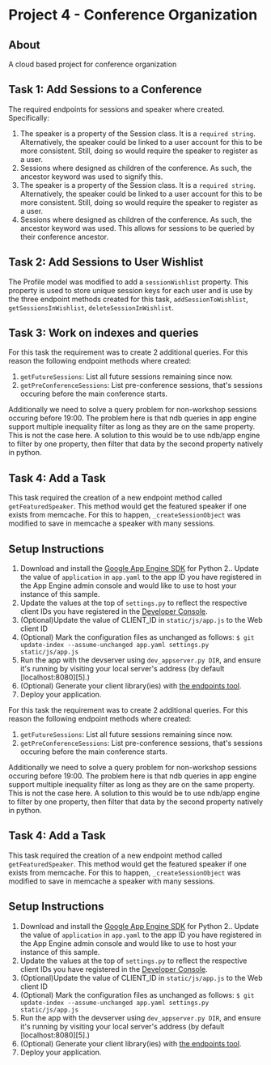 # Project 4 - Conference Organization
## About
A cloud based project for conference organization

## Task 1: Add Sessions to a Conference
The required endpoints for sessions and speaker where created. Specifically:
1. The speaker is a property of the Session class. It is a `required string`.
Alternatively, the speaker could be linked to a user account for this to be
more consistent. Still, doing so would require the speaker to register as a
user.
2. Sessions where designed as children of the conference. As such, the ancestor
keyword was used to signify this.
1. The speaker is a property of the Session class. It is a `required string`.
Alternatively, the speaker could be linked to a user account for this to be
more consistent. Still, doing so would require the speaker to register as a
user.
2. Sessions where designed as children of the conference. As such, the ancestor
keyword was used. This allows for sessions to be queried by
their conference ancestor.

## Task 2: Add Sessions to User Wishlist
The Profile model was modified to add a `sessionWishlist` property. This
property is used to store unique session keys for each user and is use by the
three endpoint methods created for this task, `addSessionToWishlist`,
`getSessionsInWishlist`, `deleteSessionInWishlist`.

## Task 3: Work on indexes and queries
For this task the requirement was to create 2 additional queries. For this
reason the following endpoint methods where created:
1. `getFutureSessions`: List all future sessions remaining since now.
2. `getPreConferenceSessions`: List pre-conference sessions, that's sessions
occuring before the main conference starts.

Additionally we need to solve a query problem for non-workshop sessions
occuring before 19:00. The problem here is that ndb queries in app engine
support multiple inequality filter as long as they are on the same property.
This is not the case here.
A solution to this would be to use ndb/app engine to filter by one property,
then filter that data by the second property natively in python.

## Task 4: Add a Task
This task required the creation of a new endpoint method called
`getFeaturedSpeaker`. This method would get the featured speaker if one exists
from memcache. For this to happen, `_createSessionObject` was modified to save
in memcache a speaker with many sessions.

## Setup Instructions
1. Download and install the [Google App Engine SDK][1] for Python
2.. Update the value of `application` in `app.yaml` to the app ID you
   have registered in the App Engine admin console and would like to use to host
   your instance of this sample.
3. Update the values at the top of `settings.py` to
   reflect the respective client IDs you have registered in the
   [Developer Console][2].
4. (Optional)Update the value of CLIENT_ID in `static/js/app.js` to the Web client ID
5. (Optional) Mark the configuration files as unchanged as follows:
   `$ git update-index --assume-unchanged app.yaml settings.py static/js/app.js`
6. Run the app with the devserver using `dev_appserver.py DIR`, and ensure it's running by visiting your local server's address (by default [localhost:8080][5].)
7. (Optional) Generate your client library(ies) with [the endpoints tool][3].
8. Deploy your application.

[1]: https://cloud.google.com/appengine/downloads
[2]: https://console.developers.google.com/
[3]: https://developers.google.com/appengine/docs/python/endpoints/endpoints_tool


For this task the requirement was to create 2 additional queries. For this
reason the following endpoint methods where created:
1. `getFutureSessions`: List all future sessions remaining since now.
2. `getPreConferenceSessions`: List pre-conference sessions, that's sessions
occuring before the main conference starts.

Additionally we need to solve a query problem for non-workshop sessions
occuring before 19:00. The problem here is that ndb queries in app engine
support multiple inequality filter as long as they are on the same property.
This is not the case here.
A solution to this would be to use ndb/app engine to filter by one property,
then filter that data by the second property natively in python.

## Task 4: Add a Task
This task required the creation of a new endpoint method called
`getFeaturedSpeaker`. This method would get the featured speaker if one exists
from memcache. For this to happen, `_createSessionObject` was modified to save
in memcache a speaker with many sessions.

## Setup Instructions
1. Download and install the [Google App Engine SDK][1] for Python
2.. Update the value of `application` in `app.yaml` to the app ID you
   have registered in the App Engine admin console and would like to use to host
   your instance of this sample.
3. Update the values at the top of `settings.py` to
   reflect the respective client IDs you have registered in the
   [Developer Console][2].
4. (Optional)Update the value of CLIENT_ID in `static/js/app.js` to the Web client ID
5. (Optional) Mark the configuration files as unchanged as follows:
   `$ git update-index --assume-unchanged app.yaml settings.py static/js/app.js`
6. Run the app with the devserver using `dev_appserver.py DIR`, and ensure it's running by visiting your local server's address (by default [localhost:8080][5].)
7. (Optional) Generate your client library(ies) with [the endpoints tool][3].
8. Deploy your application.

[1]: https://cloud.google.com/appengine/downloads
[2]: https://console.developers.google.com/
[3]: https://developers.google.com/appengine/docs/python/endpoints/endpoints_tool

